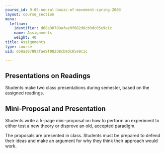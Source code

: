 ```yaml
---
course_id: 9-05-neural-basis-of-movement-spring-2003
layout: course_section
menu:
  leftnav:
    identifier: d68a30789afae9f082d8cb9dc05e9c1c
    name: Assignments
    weight: 40
title: Assignments
type: course
uid: d68a30789afae9f082d8cb9dc05e9c1c

---
```


Presentations on Readings
-------------------------

Students make two class presentations during semester, based on the assigned readings.

Mini-Proposal and Presentation
------------------------------

Students write a 5-page mini-proposal on how to perform an experiment to either test a new theory or disprove an old, accepted paradigm.

The proposals are presented in class. Students must be prepared to defend their ideas and make an argument for why they think their approach would work.